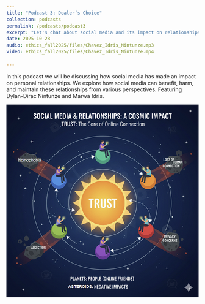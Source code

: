 ```yaml
---
title: "Podcast 3: Dealer’s Choice"
collection: podcasts
permalink: /podcasts/podcast3
excerpt: "Let's chat about social media and its impact on relationships."
date: 2025-10-28
audio: ethics_fall2025/files/Chavez_Idris_Nintunze.mp3
video: ethics_fall2025/files/Chavez_Idris_Nintunze.mp4

---
```

In this podcast we will be discussing how social media has made an impact on personal relationships. We explore how social media can benefit, harm, and maintain these relationships from various perspectives. Featuring Dylan-Dirac Nintunze and Marwa Idris.


![alt text](image.png)
